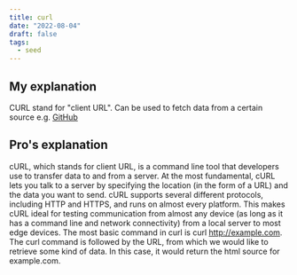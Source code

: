 ```yaml
---
title: curl
date: "2022-08-04"
draft: false
tags:
  - seed
---
```


## My explanation

CURL stand for "client URL". Can be used to fetch data from a certain source e.g. [GitHub](https://github.com/)

## Pro's explanation

cURL, which stands for client URL, is a command line tool that developers use to transfer data to and from a server. At the most fundamental, cURL lets you talk to a server by specifying the location (in the form of a URL) and the data you want to send. cURL supports several different protocols, including HTTP and HTTPS, and runs on almost every platform. This makes cURL ideal for testing communication from almost any device (as long as it has a command line and network connectivity) from a local server to most edge devices. The most basic command in curl is curl http://example.com. The curl command is followed by the URL, from which we would like to retrieve some kind of data. In this case, it would return the html source for example.com.
